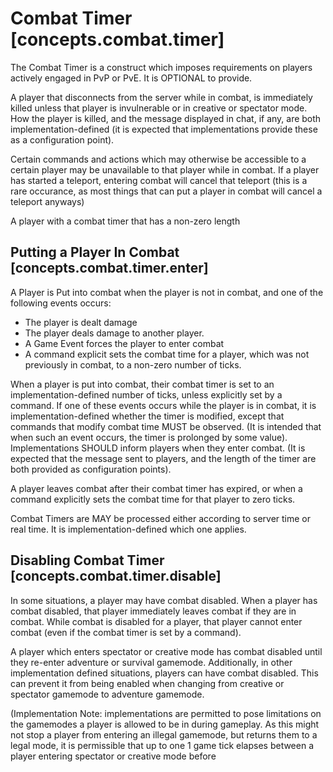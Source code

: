 # Combat Timer [concepts.combat.timer]

The Combat Timer is a construct which imposes requirements on players actively engaged in PvP or PvE. It is OPTIONAL to provide. 

A player that disconnects from the server while in combat, is immediately killed unless that player is invulnerable or in creative or spectator mode. 
How the player is killed, and the message displayed in chat, if any, are both implementation-defined (it is expected that implementations provide these as a configuration point). 

Certain commands and actions which may otherwise be accessible to a certain player may be unavailable to that player while in combat. 
If a player has started a teleport, entering combat will cancel that teleport (this is a rare occurance, as most things that can put a player in combat will cancel a teleport anyways)

A player with a combat timer that has a non-zero length 

## Putting a Player In Combat [concepts.combat.timer.enter]

A Player is Put into combat when the player is not in combat, and one of the following events occurs:
* The player is dealt damage
* The player deals damage to another player.
* A Game Event forces the player to enter combat
* A command explicit sets the combat time for a player, which was not previously in combat, to a non-zero number of ticks.

When a player is put into combat, their combat timer is set to an implementation-defined number of ticks, unless explicitly set by a command. If one of these events occurs while the player is in combat, it is implementation-defined whether the timer is modified, except that commands that modify combat time MUST be observed. (It is intended that when such an event occurs, the timer is prolonged by some value). 
Implementations SHOULD inform players when they enter combat. (It is expected that the message sent to players, and the length of the timer are both provided as configuration points). 

A player leaves combat after their combat timer has expired, or when a command explicitly sets the combat time for that player to zero ticks. 

Combat Timers are MAY be processed either according to server time or real time. It is implementation-defined which one applies. 

## Disabling Combat Timer [concepts.combat.timer.disable]

In some situations, a player may have combat disabled. When a player has combat disabled, that player immediately leaves combat if they are in combat. While combat is disabled for a player, that player cannot enter combat (even if the combat timer is set by a command).

A player which enters spectator or creative mode has combat disabled until they re-enter adventure or survival gamemode. Additionally, in other implementation defined situations, players can have combat disabled. This can prevent it from being enabled when changing from creative or spectator gamemode to adventure gamemode.

(Implementation Note: implementations are permitted to pose limitations on the gamemodes a player is allowed to be in during gameplay. As this might not stop a player from entering an illegal gamemode, but returns them to a legal mode, it is permissible that up to one 1 game tick elapses between a player entering spectator or creative mode before 

